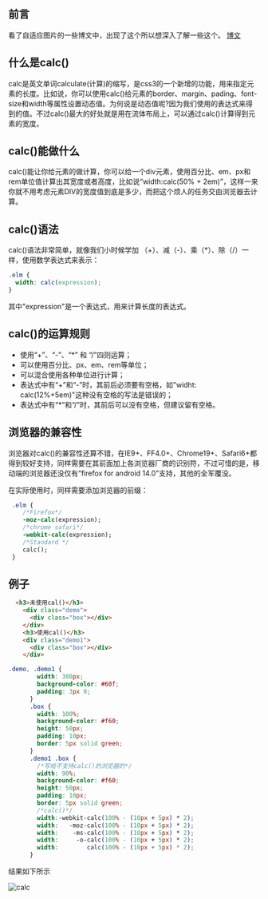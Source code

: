## 前言

看了自适应图片的一些博文中，出现了这个所以想深入了解一些这个。
[博文](http://www.w3cplus.com/css3/how-to-use-css3-calc-function.html)

## 什么是calc()

calc是英文单词calculate(计算)的缩写，是css3的一个新增的功能，用来指定元素的长度。比如说，你可以使用calc()给元素的border、margin、pading、font-size和width等属性设置动态值。为何说是动态值呢?因为我们使用的表达式来得到的值。不过calc()最大的好处就是用在流体布局上，可以通过calc()计算得到元素的宽度。

## calc()能做什么

calc()能让你给元素的做计算，你可以给一个div元素，使用百分比、em、px和rem单位值计算出其宽度或者高度，比如说“width:calc(50% + 2em)”，这样一来你就不用考虑元素DIV的宽度值到底是多少，而把这个烦人的任务交由浏览器去计算。

## calc()语法

calc()语法非常简单，就像我们小时候学加 （+）、减（-）、乘（*）、除（/）一样，使用数学表达式来表示：

```css
.elm {
  width: calc(expression);
}
```
其中"expression"是一个表达式，用来计算长度的表达式。

## calc()的运算规则

* 使用“+”、“-”、“*” 和 “/”四则运算；
* 可以使用百分比、px、em、rem等单位；
* 可以混合使用各种单位进行计算；
* 表达式中有“+”和“-”时，其前后必须要有空格，如"widht: calc(12%+5em)"这种没有空格的写法是错误的；
* 表达式中有“*”和“/”时，其前后可以没有空格，但建议留有空格。

## 浏览器的兼容性

浏览器对calc()的兼容性还算不错，在IE9+、FF4.0+、Chrome19+、Safari6+都得到较好支持，同样需要在其前面加上各浏览器厂商的识别符，不过可惜的是，移动端的浏览器还没仅有“firefox for android 14.0”支持，其他的全军覆没。

在实际使用时，同样需要添加浏览器的前缀：

```css
 .elm {
	/*Firefox*/
	-moz-calc(expression);
	/*chrome safari*/
	-webkit-calc(expression);
	/*Standard */
	calc();
 }
```

## 例子

```html
  <h3>未使用cal()</h3>
    <div class="demo">
      <div class="box"></div>
    </div>
    <h3>使用cal()</h3>
    <div class="demo1">
      <div class="box"></div>
    </div>
```

```css
.demo, .demo1 {
        width: 300px;
        background-color: #60f;
        padding: 3px 0;
      }
      .box {
        width: 100%;
        background-color: #f60;
        height: 50px;
        padding: 10px;
        border: 5px solid green;
      }
      .demo1 .box {
        /*写给不支持calc()的浏览器的*/
        width: 90%;
        background-color: #f60;
        height: 50px;
        padding: 10px;
        border: 5px solid green;
        /*calc()*/
        width:-webkit-calc(100% - (10px + 5px) * 2);
        width:   -moz-calc(100% - (10px + 5px) * 2);
        width:    -ms-calc(100% - (10px + 5px) * 2);
        width:     -o-calc(100% - (10px + 5px) * 2);
        width:        calc(100% - (10px + 5px) * 2);
      }
```

结果如下所示

![calc](https://cloud.githubusercontent.com/assets/15865210/20470243/9c4562a6-afe1-11e6-94e2-3788f3c53ee2.png)
